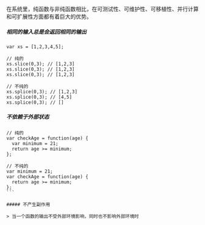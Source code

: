 在系统里，纯函数与非纯函数相比，在可测试性、可维护性、可移植性、并行计算和可扩展性方面都有着巨大的优势。

##### 相同的输入总是会返回相同的输出

```
var xs = [1,2,3,4,5];

// 纯的
xs.slice(0,3); // [1,2,3]
xs.slice(0,3); // [1,2,3]
xs.slice(0,3); // [1,2,3]

// 不纯的
xs.splice(0,3); // [1,2,3]
xs.splice(0,3); // [4,5]
xs.splice(0,3); // []
```

##### 不依赖于外部状态

````
// 纯的
var checkAge = function(age) {
  var minimum = 21;
  return age >= minimum;
};

// 不纯的
var minimum = 21;
var checkAge = function(age) {
  return age >= minimum;
};
```

##### 不产生副作用

> 当一个函数的输出不受外部环境影响，同时也不影响外部环境时
